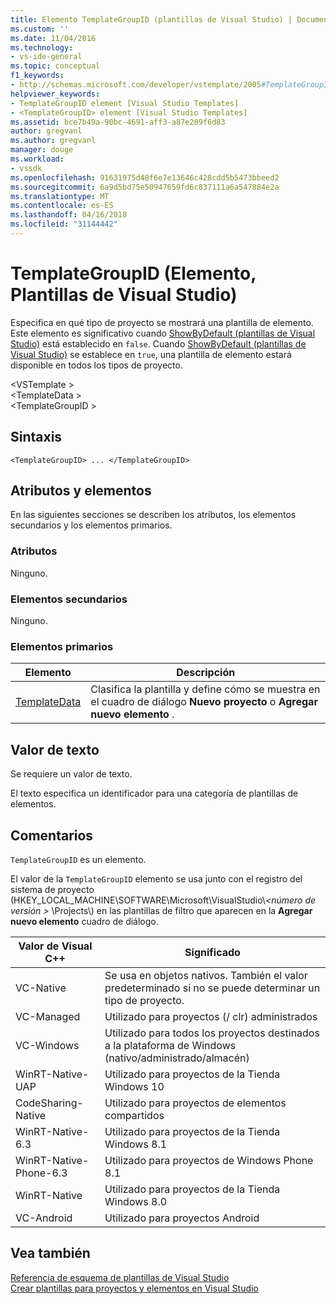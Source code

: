 ```yaml
---
title: Elemento TemplateGroupID (plantillas de Visual Studio) | Documentos de Microsoft
ms.custom: ''
ms.date: 11/04/2016
ms.technology:
- vs-ide-general
ms.topic: conceptual
f1_keywords:
- http://schemas.microsoft.com/developer/vstemplate/2005#TemplateGroupID
helpviewer_keywords:
- TemplateGroupID element [Visual Studio Templates]
- <TemplateGroupID> element [Visual Studio Templates]
ms.assetid: bce7b49a-90bc-4691-aff3-a87e209f6d83
author: gregvanl
ms.author: gregvanl
manager: douge
ms.workload:
- vssdk
ms.openlocfilehash: 91631975d48f6e7e13646c428cdd5b5473bbeed2
ms.sourcegitcommit: 6a9d5bd75e50947659fd6c837111a6a547884e2a
ms.translationtype: MT
ms.contentlocale: es-ES
ms.lasthandoff: 04/16/2018
ms.locfileid: "31144442"
---
```

# <a name="templategroupid-element-visual-studio-templates"></a>TemplateGroupID (Elemento, Plantillas de Visual Studio)
Especifica en qué tipo de proyecto se mostrará una plantilla de elemento. Este elemento es significativo cuando [ShowByDefault (plantillas de Visual Studio)](../extensibility/showbydefault-visual-studio-templates.md) está establecido en `false`. Cuando [ShowByDefault (plantillas de Visual Studio)](../extensibility/showbydefault-visual-studio-templates.md) se establece en `true`, una plantilla de elemento estará disponible en todos los tipos de proyecto.  
  
 \<VSTemplate >  
 \<TemplateData >  
 \<TemplateGroupID >  
  
## <a name="syntax"></a>Sintaxis  
  
```  
<TemplateGroupID> ... </TemplateGroupID>  
```  
  
## <a name="attributes-and-elements"></a>Atributos y elementos  
 En las siguientes secciones se describen los atributos, los elementos secundarios y los elementos primarios.  
  
### <a name="attributes"></a>Atributos  
 Ninguno.  
  
### <a name="child-elements"></a>Elementos secundarios  
 Ninguno.  
  
### <a name="parent-elements"></a>Elementos primarios  
  
|Elemento|Descripción|  
|-------------|-----------------|  
|[TemplateData](../extensibility/templatedata-element-visual-studio-templates.md)|Clasifica la plantilla y define cómo se muestra en el cuadro de diálogo **Nuevo proyecto** o **Agregar nuevo elemento** .|  
  
## <a name="text-value"></a>Valor de texto  
 Se requiere un valor de texto.  
  
 El texto especifica un identificador para una categoría de plantillas de elementos.  
  
## <a name="remarks"></a>Comentarios  
 `TemplateGroupID` es un elemento.  
  
 El valor de la `TemplateGroupID` elemento se usa junto con el registro del sistema de proyecto (HKEY_LOCAL_MACHINE\SOFTWARE\Microsoft\VisualStudio\\*\<número de versión >* \Projects\\) en las plantillas de filtro que aparecen en la **Agregar nuevo elemento** cuadro de diálogo.  
  
|Valor de Visual C++|Significado|  
|------------------------|-------------|  
|VC-Native|Se usa en objetos nativos. También el valor predeterminado si no se puede determinar un tipo de proyecto.|  
|VC-Managed|Utilizado para proyectos (/ clr) administrados|  
|VC-Windows|Utilizado para todos los proyectos destinados a la plataforma de Windows (nativo/administrado/almacén)|  
|WinRT-Native-UAP|Utilizado para proyectos de la Tienda Windows 10|  
|CodeSharing-Native|Utilizado para proyectos de elementos compartidos|  
|WinRT-Native-6.3|Utilizado para proyectos de la Tienda Windows 8.1|  
|WinRT-Native-Phone-6.3|Utilizado para proyectos de Windows Phone 8.1|  
|WinRT-Native|Utilizado para proyectos de la Tienda Windows 8.0|  
|VC-Android|Utilizado para proyectos Android|  
  
## <a name="see-also"></a>Vea también  
 [Referencia de esquema de plantillas de Visual Studio](../extensibility/visual-studio-template-schema-reference.md)   
 [Crear plantillas para proyectos y elementos en Visual Studio](../ide/creating-project-and-item-templates.md)